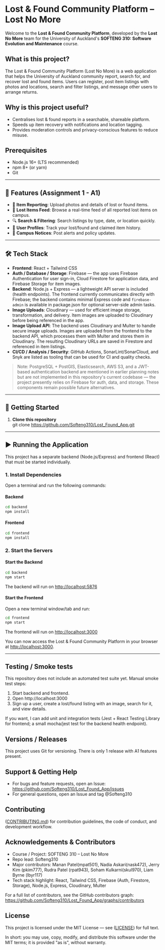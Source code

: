 # Lost & Found Community Platform – Lost No More

Welcome to the **Lost & Found Community Platform**, developed by the **Lost No More** team for the University of Auckland's **SOFTENG 310: Software Evolution and Maintenance** course.

## What is this project?

The Lost & Found Community Platform (Lost No More) is a web application that helps the University of Auckland community report, search for, and recover lost and found items. Users can register, post item listings with photos and locations, search and filter listings, and message other users to arrange returns.

## Why is this project useful?

- Centralises lost & found reports in a searchable, shareable platform.
- Speeds up item recovery with notifications and location tagging.
- Provides moderation controls and privacy-conscious features to reduce misuse.

## Prerequisites

- Node.js 16+ (LTS recommended)
- npm 8+ (or yarn)
- Git

---

## 🌟 Features (Assignment 1 - A1)

- 📸 **Item Reporting**: Upload photos and details of lost or found items.
- 📰 **Lost Items Feed**: Browse a real-time feed of all reported lost items on campus.
- 🔍 **Search & Filtering**: Search listings by type, date, or location quickly.
- 🧾 **User Profiles**: Track your lost/found and claimed item history.
- 📢 **Campus Notices**: Post alerts and policy updates.

---

## 🛠️ Tech Stack

- **Frontend**: React + Tailwind CSS
- **Auth / Database / Storage**: Firebase — the app uses Firebase Authentication for user sign-in, Cloud Firestore for application data, and Firebase Storage for item images.
- **Backend**: Node.js + Express — a lightweight API server is included (health endpoints). The frontend currently communicates directly with Firebase; the backend contains minimal Express code and `firebase-admin` is available in package.json for optional server-side admin tasks.
- **Image Uploads**: Cloudinary — used for efficient image storage, transformation, and delivery. Item images are uploaded to Cloudinary before being referenced in the app.
- **Image Upload API**: The backend uses Cloudinary and Multer to handle secure image uploads. Images are uploaded from the frontend to the backend API, which processes them with Multer and stores them in Cloudinary. The resulting Cloudinary URLs are saved in Firestore and referenced in item listings.
- **CI/CD / Analysis / Security**: GitHub Actions, SonarLint/SonarCloud, and Snyk are listed as tooling that can be used for CI and quality checks.

> Note: PostgreSQL + PostGIS, Elasticsearch, AWS S3, and a JWT-based authentication backend are mentioned in earlier planning notes but are not implemented in this repository's current codebase — the project presently relies on Firebase for auth, data, and storage. These components remain possible future alternatives.

---

## 🚀 Getting Started

1. **Clone this repository**  
   git clone https://github.com/Softeng310/Lost_Found_App.git

---

## ▶️ Running the Application

This project has a separate backend (Node.js/Express) and frontend (React) that must be started individually.

### 1. Install Dependencies

Open a terminal and run the following commands:

#### Backend
```sh
cd backend
npm install
```

#### Frontend
```sh
cd frontend
npm install
```

### 2. Start the Servers

#### Start the Backend
```sh
cd backend
npm start
```
The backend will run on [http://localhost:5876](http://localhost:5876)

#### Start the Frontend
Open a new terminal window/tab and run:
```sh
cd frontend
npm start
```
The frontend will run on [http://localhost:3000](http://localhost:3000)

You can now access the Lost & Found Community Platform in your browser at [http://localhost:3000](http://localhost:3000).

---

## Testing / Smoke tests

This repository does not include an automated test suite yet. Manual smoke test steps:

1. Start backend and frontend.
2. Open http://localhost:3000
3. Sign up a user, create a lost/found listing with an image, search for it, and view details.

If you want, I can add unit and integration tests (Jest + React Testing Library for frontend; a small mocha/jest test for the backend health endpoint).

## Versions / Releases

This project uses Git for versioning. There is only 1 release with A1 features present.

## Support & Getting Help

- For bugs and feature requests, open an Issue: https://github.com/Softeng310/Lost_Found_App/issues
- For general questions, open an Issue and tag @Softeng310

## Contributing

 ([CONTRIBUTING.md](CONTRIBUTING.md)) for contribution guidelines, the code of conduct, and development workflow.

## Acknowledgements & Contributors

- Course / Project: SOFTENG 310 – Lost No More
- Repo lead: Softeng310
- Major contributors:  Manan Patel(mpat501), Nadia Askari(nask472), Jerry Kim (pkim777), Rudra Patel (rpat943), Soham Kulkarni(skul970), Liam Byrne (lbyr117)
- Tech stack highlight: React, Tailwind CSS, Firebase (Auth, Firestore, Storage), Node.js, Express, Cloudinary, Multer

For a full list of contributors, see the GitHub contributors graph:
https://github.com/Softeng310/Lost_Found_App/graphs/contributors

## License

This project is licensed under the MIT License — see ([LICENSE](LICENSE)) for full text.

In short: you may use, copy, modify, and distribute this software under the MIT terms; it is provided "as is", without warranty.
